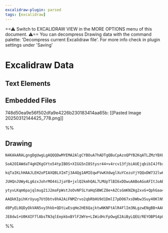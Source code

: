```yaml
---
excalidraw-plugin: parsed
tags: [excalidraw]
---
```


==⚠  Switch to EXCALIDRAW VIEW in the MORE OPTIONS menu of this document. ⚠== You can decompress Drawing data with the command palette: 'Decompress current Excalidraw file'. For more info check in plugin settings under 'Saving'

# Excalidraw Data
## Text Elements
## Embedded Files
748d50ea9e56f502dfa9e4226b230183414aa65b: [[Pasted Image 20250312144425_778.png]]

%%
## Drawing
```compressed-json
N4KAkARALgngDgUwgLgAQQQDwMYEMA2AlgCYBOuA7hADTgQBuCpAzoQPYB2KqATLZMzYBXUtiRoIACyhQ4zZAHoFAc0JRJQgEYA6bGwC2CgF7N6hbEcK4OCtptbErHALRY8RMpWdx8Q1TdIEfARcZgRmBShcZQUebQBWbQAGGjoghH0EDihmbgBtcDBQMBKIEm4IAEYKOABhUgAlAGsAMwBpAA4mgFUYNoB9HgBFZ2weelSSyFhECsJ9aKR+Usxu

SoA2OIAWdaT4gHZKgGYto54tpIBOS+XIGG5nI8Stysr44+v4rcv13fjbiAUEjqbibI4JfbxHjxd5JHhJC77AGSBCEZTSNZJdbJS5bC6VBEbX6/AHWZTBbhJAHMKCkNhNBC1Nj4NikCq06zMOC4QLZSalTS4bBNZR0oQcYhMllsiQcjhcnlZKD8yAtQj4fAAZVgFIkgg8KogNLpDIA6sDJNw+IUBLT6QhtTBdeh9eUAWL0Rxwrk0JUAWxudg1PdfU

kqTaIKLhHAAJLEH2oPIAXQBLXImTj3A4Qg1AMIEqwFVwKXdwglXuYCezuYjYQQxDW732lw6FxOAMYLHYXF98Q6HaYrE4ADlOGJQR1KvsEesjv2I4RmAARdJQevcFoEMIAzRl4gAUWCmWyVZz+ABQjgxFwa4bvv2L2bWNbc/DUwgRA4TSzZ4BLOF65oJu+DbrWURQEICYQIgEr5sohpqsEmYSA+HTEPESQhJcCDxOsLQYTwxCbthWw8Dw6yaDwRxJ

JUHQnJUWy4Lg6zxJohrMO44iJjaYB+jxlQ2kmhQAL7LMUpTlBI6xDDwuAABoAGoAFItJoABWS5bApAAqADiRyYJock8AAYoaMxcRAgTYFEHDkksEarGgjw8Ps2hbB01xHCx6z7JCpwAiGqDON8cRUZclTnNc+xnCSEZAsQIK+rs4JbPsmzTpc5xJEcxzIqi6LKqGlSXNoD4/FRCLxLF6yknZzpvqUxr2lKrIVAAxJUCBdV1hqCsKUbipKzJtbK5D

ytyvLKqm6pajqlmug21J2maFpWstJoOvNFSLYaHqSBWCZ8e+AZCsGmKNZAg2xvG+QphGaa4Bmd6oNW54LgWTnoLglR7Xuh3cOJpQWdwRw2qJtYIIBvCvFcpFJPs87vp2Q49qgc7Wsjg7dqOHDjqGGElUkra1Quy6rtDwGge+u5DYeGRKqeNbvpe163msD5TpcWKI7l/wRp+35oG9f5sABL1UwgIngPdkC4HAcDajeXHidAKKZBU16kN+ywMIQCAU

AAQkKIpihKrUyug7UtDbtv8hA2AiFNMZrvo2qbRbHU9d1DmlI7pDO67xsDWbw3Suy40KlN9v+4HGQmbNjrOkazJuoUDtO0qLsZO79rmollpoJjkCx1nru5wyScLanS3p6X2TZ/oDTCJ63prLr9dQI3ADygbnaGjUZwHZfx5wUAmU96pBfzfuZw3rsmWPmqEEYXHwh3c9d672lYFAACCRDKGjH4IC00115vjdK6Q+8B2wFAorgL0ixfw/zxk+4Snv

d8PyEL0QDyOkVAN5vy3hkb+QDtLwEsqHe2HE6QajktwNKNFtAlR4FlIm3NLgzwENgBB+AACayDvhbG0HRUiBI0pTniDcdORg2AGEBhGegBAhBcSSGgkSIC45N3+m3CQsDdaihIMvVeVpB4iOINqBAcBuC4MjKQEgABZNgxAECf1wJoYIEstwIGEUosOo1UBAwgIbZk/9SDKEFAACh4FOagMMkROMcZw+IABKQ0DQEDKBzDyCoVjbGVUccE3g1FXE

JE8dw1+U0K4IF7lAbsTN3qlEepkbxBYlF2WYe+LIWidHcFpOwgE2AiByLQEU/REYOBPS4pU/0QgoCfjqaQdh0TSh2DUggGyzBNQ1LgKo9RmjtGUz0brIUiTGDaUYfgHJwNoE7XSDZbshpHY0gMFA2YwtfwCzFgyXRIEqnvnwKEfeyypkzJ/BqaWYAIaqnVOEQGwkQDCSAA==
```
%%